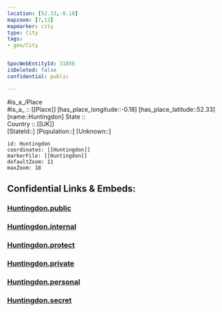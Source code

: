 ```yaml
---
location: [52.33,-0.18] 
mapzoom: [7,12] 
mapmarker: city 
type: City
tags:
- geo/City


SpocWebEntityId: 31056
isDeleted: false
confidential: public

---
```

#is_a_/Place  
#is_a_ :: [[Place]] 
[has_place_longitude::-0.18] 
[has_place_latitude::52.33] 
[name::Huntingdon] 
State ::  
Country :: [[UK]]  
[StateId::] 
[Population::] 
[Unknown::] 


```leaflet
id: Huntingdon
coordinates: [[Huntingdon]] 
markerFile: [[Huntingdon]] 
defaultZoom: 11 
maxZoom: 18
```


## Confidential Links & Embeds: 

### [Huntingdon.public](/_public/\Earth\Continent\Europe\Europe~North\UK\England\Regions~England\East_of_England\Cambridgeshire\cities~Cambridgeshire\Huntingdonshire\cities~HuntingdonshireHuntingdon.public.md) 

### [Huntingdon.internal](/_internal/\Earth\Continent\Europe\Europe~North\UK\England\Regions~England\East_of_England\Cambridgeshire\cities~Cambridgeshire\Huntingdonshire\cities~HuntingdonshireHuntingdon.internal.md) 

### [Huntingdon.protect](/_protect/\Earth\Continent\Europe\Europe~North\UK\England\Regions~England\East_of_England\Cambridgeshire\cities~Cambridgeshire\Huntingdonshire\cities~HuntingdonshireHuntingdon.protect.md) 

### [Huntingdon.private](/_private/\Earth\Continent\Europe\Europe~North\UK\England\Regions~England\East_of_England\Cambridgeshire\cities~Cambridgeshire\Huntingdonshire\cities~HuntingdonshireHuntingdon.private.md) 

### [Huntingdon.personal](/_personal/\Earth\Continent\Europe\Europe~North\UK\England\Regions~England\East_of_England\Cambridgeshire\cities~Cambridgeshire\Huntingdonshire\cities~HuntingdonshireHuntingdon.personal.md) 

### [Huntingdon.secret](/_secret/\Earth\Continent\Europe\Europe~North\UK\England\Regions~England\East_of_England\Cambridgeshire\cities~Cambridgeshire\Huntingdonshire\cities~HuntingdonshireHuntingdon.secret.md)

